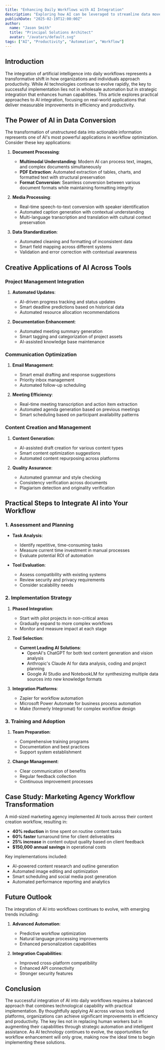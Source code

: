 ```yaml
---
title: "Enhancing Daily Workflows with AI Integration"
description: "Exploring how AI can be leveraged to streamline data movement across tools, improving efficiency and productivity."
publishDate: "2025-02-19T12:00:00Z"
author:
  name: "Jason Smith"
  title: "Principal Solutions Architect"
  avatar: "/avatars/default.svg"
tags: ["AI", "Productivity", "Automation", "Workflow"]
---
```


## Introduction

The integration of artificial intelligence into daily workflows represents a transformative shift in how organizations and individuals approach productivity. While AI technologies continue to evolve rapidly, the key to successful implementation lies not in wholesale automation but in strategic integration that enhances human capabilities. This article explores practical approaches to AI integration, focusing on real-world applications that deliver measurable improvements in efficiency and productivity.

## The Power of AI in Data Conversion

The transformation of unstructured data into actionable information represents one of AI's most powerful applications in workflow optimization. Consider these key applications:

1. **Document Processing**:
   * **Multimodal Understanding**: Modern AI can process text, images, and complex documents simultaneously
   * **PDF Extraction**: Automated extraction of tables, charts, and formatted text with structural preservation
   * **Format Conversion**: Seamless conversion between various document formats while maintaining formatting integrity

2. **Media Processing**:
   * Real-time speech-to-text conversion with speaker identification
   * Automated caption generation with contextual understanding
   * Multi-language transcription and translation with cultural context preservation

3. **Data Standardization**:
   * Automated cleaning and formatting of inconsistent data
   * Smart field mapping across different systems
   * Validation and error correction with contextual awareness

## Creative Applications of AI Across Tools

### Project Management Integration

1. **Automated Updates**:
   * AI-driven progress tracking and status updates
   * Smart deadline predictions based on historical data
   * Automated resource allocation recommendations

2. **Documentation Enhancement**:
   * Automated meeting summary generation
   * Smart tagging and categorization of project assets
   * AI-assisted knowledge base maintenance

### Communication Optimization

1. **Email Management**:
   * Smart email drafting and response suggestions
   * Priority inbox management
   * Automated follow-up scheduling

2. **Meeting Efficiency**:
   * Real-time meeting transcription and action item extraction
   * Automated agenda generation based on previous meetings
   * Smart scheduling based on participant availability patterns

### Content Creation and Management

1. **Content Generation**:
   * AI-assisted draft creation for various content types
   * Smart content optimization suggestions
   * Automated content repurposing across platforms

2. **Quality Assurance**:
   * Automated grammar and style checking
   * Consistency verification across documents
   * Plagiarism detection and originality verification

## Practical Steps to Integrate AI into Your Workflow

### 1. Assessment and Planning

* **Task Analysis**:
  * Identify repetitive, time-consuming tasks
  * Measure current time investment in manual processes
  * Evaluate potential ROI of automation

* **Tool Evaluation**:
  * Assess compatibility with existing systems
  * Review security and privacy requirements
  * Consider scalability needs

### 2. Implementation Strategy

1. **Phased Integration**:
   * Start with pilot projects in non-critical areas
   * Gradually expand to more complex workflows
   * Monitor and measure impact at each stage

2. **Tool Selection**:
   * **Current Leading AI Solutions**:
     * OpenAI's ChatGPT for both text content generation and vision analysis
     * Anthropic's Claude AI for data analysis, coding and project planning
     * Google AI Studio and NotebookLM for synthesizing multiple data sources into new knowledge formats

3. **Integration Platforms**:
   * Zapier for workflow automation
   * Microsoft Power Automate for business process automation
   * Make (formerly Integromat) for complex workflow design

### 3. Training and Adoption

1. **Team Preparation**:
   * Comprehensive training programs
   * Documentation and best practices
   * Support system establishment

2. **Change Management**:
   * Clear communication of benefits
   * Regular feedback collection
   * Continuous improvement processes

## Case Study: Marketing Agency Workflow Transformation

A mid-sized marketing agency implemented AI tools across their content creation workflow, resulting in:

* **40% reduction** in time spent on routine content tasks
* **60% faster** turnaround time for client deliverables
* **25% increase** in content output quality based on client feedback
* **$150,000 annual savings** in operational costs

Key implementations included:
* AI-powered content research and outline generation
* Automated image editing and optimization
* Smart scheduling and social media post generation
* Automated performance reporting and analytics

## Future Outlook

The integration of AI into workflows continues to evolve, with emerging trends including:

1. **Advanced Automation**:
   * Predictive workflow optimization
   * Natural language processing improvements
   * Enhanced personalization capabilities

2. **Integration Capabilities**:
   * Improved cross-platform compatibility
   * Enhanced API connectivity
   * Stronger security features

## Conclusion

The successful integration of AI into daily workflows requires a balanced approach that combines technological capability with practical implementation. By thoughtfully applying AI across various tools and platforms, organizations can achieve significant improvements in efficiency and productivity. The key lies not in replacing human workers but in augmenting their capabilities through strategic automation and intelligent assistance. As AI technology continues to evolve, the opportunities for workflow enhancement will only grow, making now the ideal time to begin implementing these solutions.
